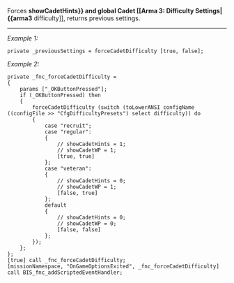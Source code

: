 Forces **showCadetHints}} and <See hl Reference P> global Cadet [[Arma 3: Difficulty Settings|{{arma3** difficulty]], returns previous settings.


---
*Example 1:*
```sqf
private _previousSettings = forceCadetDifficulty [true, false];
```

*Example 2:*
```sqf
private _fnc_forceCadetDifficulty = 
{
	params ["_OKButtonPressed"];
	if (_OKButtonPressed) then
	{
		forceCadetDifficulty (switch (toLowerANSI configName ((configFile >> "CfgDifficultyPresets") select difficulty)) do
		{
			case "recruit";
			case "regular":
			{
				// showCadetHints = 1;
				// showCadetWP = 1;
				[true, true]
			};
			case "veteran":
			{
				// showCadetHints = 0;
				// showCadetWP = 1;
				[false, true]
			};
			default
			{
				// showCadetHints = 0;
				// showCadetWP = 0;
				[false, false]
			};
		});
	};
};
[true] call _fnc_forceCadetDifficulty;
[missionNamespace, "OnGameOptionsExited", _fnc_forceCadetDifficulty] call BIS_fnc_addScriptedEventHandler;
```